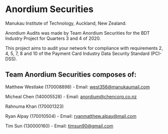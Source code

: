 # Anordium Securities

Manukau Institute of Technology, Auckland, New Zealand.

Anordium Audits was made by Team Anordium Securities for the BDT Industry Project for Quarters 3 and 4 of 2020.

This project aims to audit your network for compliance with requirements 2, 4, 5, 7, 8 and 10 of the Payment Card Industry Data Security Standard (PCI-DSS).

## Team Anordium Securities composes of:

Matthew Westlake (170008898) - Email: west356@manukaumail.com

Micheal Chen (140005528) - Email: anordium@chencorp.co.nz

Rahnuma Khan (170001323)

Ryan Alpay (170010504) - Email: ryanmatthew.alpay@mail.com

Tim Sun (130000160) - Email: timsun90@gmail.com